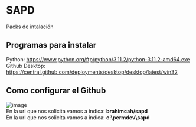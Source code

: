 # SAPD


Packs de intalación
<br>

## Programas para instalar
Python: https://www.python.org/ftp/python/3.11.2/python-3.11.2-amd64.exe
<br>
Github Desktop: https://central.github.com/deployments/desktop/desktop/latest/win32

## Como configurar el Github
![image](https://user-images.githubusercontent.com/8999609/231985202-c3c625f3-5e3f-4fab-be1d-a2ee86605229.png)
<br>
En la url que nos solicita vamos a indica: **brahimcah/sapd** <br>
En la url que nos solicita vamos a indica: **c:\permdev\sapd** <br>
